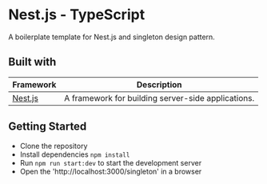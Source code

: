 # Nest.js - TypeScript

A boilerplate template for Nest.js and singleton design pattern.

## Built with

| Framework                                         | Description                                             |
| ------------------------------------------------- | ------------------------------------------------------- |
| [Nest.js](https://www.npmjs.com/package/nest)     | A framework for building server-side applications.      |

## Getting Started

- Clone the repository
- Install dependencies `npm install`
- Run `npm run start:dev` to start the development server
- Open the 'http://localhost:3000/singleton' in a browser 

<!-- ### Screenshots
